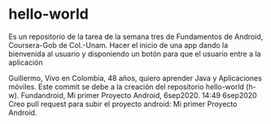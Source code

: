 # hello-world
Es un repositorio de la tarea de la semana tres de Fundamentos de Android, Coursera-Gob de Col.-Unam. Hacer el inicio de una app dando la bienvenida al usuario y disponiendo un botón para que el usuario entre a la aplicación

Guillermo, Vivo en Colombia, 48 años, quiero aprender Java y Aplicaciones móviles.
Este commit se debe a la creación del repositorio hello-world (h-w).
Fundandroid, Mi primer Proyecto Android, 6sep2020.
14:49 6sep2020 Creo pull request para subir el proyecto android: Mi primer Proyecto Android. 
